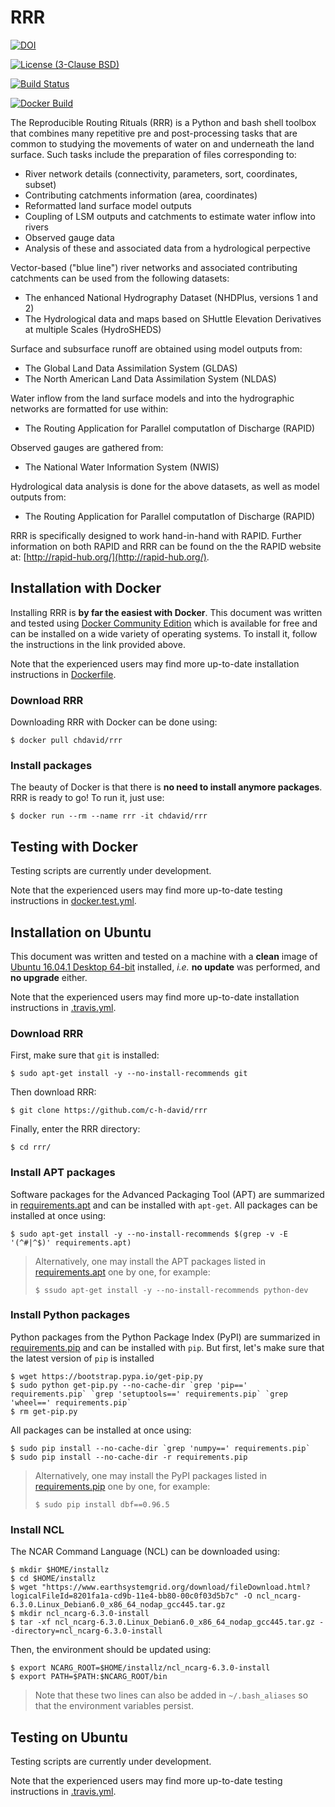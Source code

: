 # RRR
[![DOI](https://zenodo.org/badge/DOI/10.5281/zenodo.3236649.svg)](https://doi.org/10.5281/zenodo.3236649)

[![License (3-Clause BSD)](https://img.shields.io/badge/license-BSD%203--Clause-yellow.svg)](https://github.com/c-h-david/rrr/blob/master/LICENSE)

[![Build Status](https://travis-ci.org/c-h-david/rrr.svg?branch=master)](https://travis-ci.org/c-h-david/rrr)

[![Docker Build](https://img.shields.io/docker/cloud/build/chdavid/rrr.svg)](https://hub.docker.com/r/chdavid/rrr/)

The Reproducible Routing Rituals (RRR) is a Python and bash shell toolbox that 
combines many repetitive pre and post-processing tasks that are common to 
studying the movements of water on and underneath the land surface.  Such tasks 
include the preparation of files corresponding to:

- River network details (connectivity, parameters, sort, coordinates, subset) 
- Contributing catchments information (area, coordinates)
- Reformatted land surface model outputs
- Coupling of LSM outputs and catchments to estimate water inflow into rivers
- Observed gauge data 
- Analysis of these and associated data from a hydrological perpective

Vector-based ("blue line") river networks and associated contributing catchments
can be used from the following datasets:

- The enhanced National Hydrography Dataset (NHDPlus, versions 1 and 2)
- The Hydrological data and maps based on SHuttle Elevation Derivatives at
  multiple Scales (HydroSHEDS)

Surface and subsurface runoff are obtained using model outputs from:

- The Global Land Data Assimilation System (GLDAS)
- The North American Land Data Assimilation System (NLDAS)

Water inflow from the land surface models and into the hydrographic networks are
formatted for use within:

- The Routing Application for Parallel computatIon of Discharge (RAPID)

Observed gauges are gathered from:

- The National Water Information System (NWIS)

Hydrological data analysis is done for the above datasets, as well as model 
outputs from:

- The Routing Application for Parallel computatIon of Discharge (RAPID)

RRR is specifically designed to work hand-in-hand with RAPID.  Further
information on both RAPID and RRR can be found on the the RAPID website at:
[http://rapid-hub.org/](http://rapid-hub.org/).

## Installation with Docker
Installing RRR is **by far the easiest with Docker**. This document was
written and tested using
[Docker Community Edition](https://www.docker.com/community-edition#/download)
which is available for free and can be installed on a wide variety of operating
systems. To install it, follow the instructions in the link provided above.

Note that the experienced users may find more up-to-date installation
instructions in
[Dockerfile](https://github.com/c-h-david/rrr/blob/master/Dockerfile).

### Download RRR
Downloading RRR with Docker can be done using:

```
$ docker pull chdavid/rrr
```

### Install packages
The beauty of Docker is that there is **no need to install anymore packages**.
RRR is ready to go! To run it, just use:

```
$ docker run --rm --name rrr -it chdavid/rrr
```

## Testing with Docker
Testing scripts are currently under development.

Note that the experienced users may find more up-to-date testing instructions
in
[docker.test.yml](https://github.com/c-h-david/rrr/blob/master/docker.test.yml).

## Installation on Ubuntu
This document was written and tested on a machine with a **clean** image of 
[Ubuntu 16.04.1 Desktop 64-bit](http://old-releases.ubuntu.com/releases/16.04.1/ubuntu-16.04.1-desktop-amd64.iso)
installed, *i.e.* **no update** was performed, and **no upgrade** either. 

Note that the experienced users may find more up-to-date installation 
instructions in
[.travis.yml](https://github.com/c-h-david/rrr/blob/master/.travis.yml).

### Download RRR
First, make sure that `git` is installed: 

```
$ sudo apt-get install -y --no-install-recommends git
```

Then download RRR:

```
$ git clone https://github.com/c-h-david/rrr
```

Finally, enter the RRR directory:

```
$ cd rrr/
```

### Install APT packages
Software packages for the Advanced Packaging Tool (APT) are summarized in 
[requirements.apt](https://github.com/c-h-david/rrr/blob/master/requirements.apt)
and can be installed with `apt-get`. All packages can be installed at once using:

```
$ sudo apt-get install -y --no-install-recommends $(grep -v -E '(^#|^$)' requirements.apt)
```

> Alternatively, one may install the APT packages listed in 
> [requirements.apt](https://github.com/c-h-david/rrr/blob/master/requirements.apt)
> one by one, for example:
>
> ```
> $ ssudo apt-get install -y --no-install-recommends python-dev
>```

### Install Python packages
Python packages from the Python Package Index (PyPI) are summarized in
[requirements.pip](https://github.com/c-h-david/rrr/blob/master/requirements.pip)
and can be installed with `pip`. But first, let's make sure that the latest
version of `pip` is installed

```
$ wget https://bootstrap.pypa.io/get-pip.py
$ sudo python get-pip.py --no-cache-dir `grep 'pip==' requirements.pip` `grep 'setuptools==' requirements.pip` `grep 'wheel==' requirements.pip`
$ rm get-pip.py
```

All packages can be installed at once using:

```
$ sudo pip install --no-cache-dir `grep 'numpy==' requirements.pip`
$ sudo pip install --no-cache-dir -r requirements.pip
```

> Alternatively, one may install the PyPI packages listed in 
> [requirements.pip](https://github.com/c-h-david/rrr/blob/master/requirements.pip)
> one by one, for example:
>
> ```
> $ sudo pip install dbf==0.96.5
> ```

### Install NCL
The NCAR Command Language (NCL) can be downloaded using:

```
$ mkdir $HOME/installz
$ cd $HOME/installz
$ wget "https://www.earthsystemgrid.org/download/fileDownload.html?logicalFileId=8201fa1a-cd9b-11e4-bb80-00c0f03d5b7c" -O ncl_ncarg-6.3.0.Linux_Debian6.0_x86_64_nodap_gcc445.tar.gz
$ mkdir ncl_ncarg-6.3.0-install
$ tar -xf ncl_ncarg-6.3.0.Linux_Debian6.0_x86_64_nodap_gcc445.tar.gz --directory=ncl_ncarg-6.3.0-install
```

Then, the environment should be updated using:

```
$ export NCARG_ROOT=$HOME/installz/ncl_ncarg-6.3.0-install
$ export PATH=$PATH:$NCARG_ROOT/bin
```

> Note that these two lines can also be added in `~/.bash_aliases` so that the 
> environment variables persist.

## Testing on Ubuntu
Testing scripts are currently under development.

Note that the experienced users may find more up-to-date testing instructions 
in
[.travis.yml](https://github.com/c-h-david/rrr/blob/master/.travis.yml).
